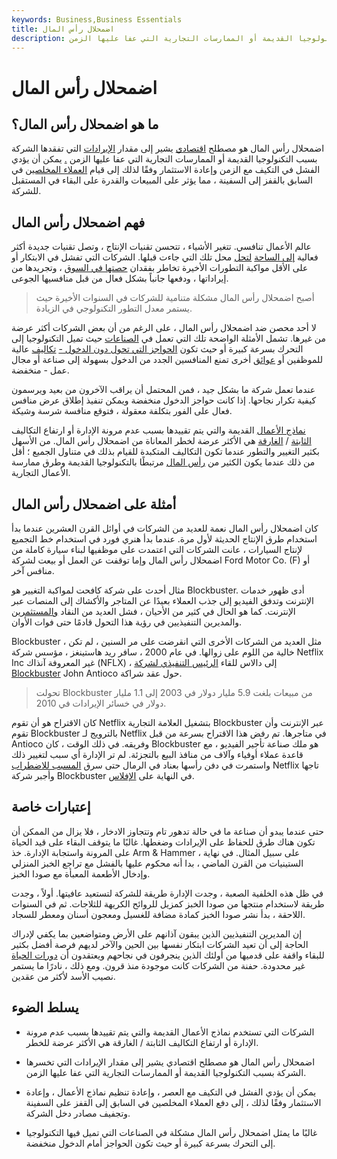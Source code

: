 ```yaml
---
keywords: Business,Business Essentials
title: اضمحلال رأس المال
description: اضمحلال رأس المال هو مصطلح اقتصادي يشير إلى مقدار الإيرادات التي تفقدها الشركة بسبب التكنولوجيا القديمة أو الممارسات التجارية التي عفا عليها الزمن.
---
```


# اضمحلال رأس المال
## ما هو اضمحلال رأس المال؟

اضمحلال رأس المال هو مصطلح [اقتصادي](/economics) يشير إلى مقدار [الإيرادات](/revenue) التي تفقدها الشركة بسبب التكنولوجيا القديمة أو الممارسات التجارية التي عفا عليها الزمن [.](/obsolescencerisk) يمكن أن يؤدي الفشل في التكيف مع الزمن وإعادة الاستثمار وفقًا لذلك إلى قيام [العملاء المخلصين](/customer) في السابق بالقفز إلى السفينة ، مما يؤثر على المبيعات والقدرة على البقاء في المستقبل للشركة.

## فهم اضمحلال رأس المال

عالم الأعمال تنافسي. تتغير الأشياء ، تتحسن تقنيات الإنتاج ، وتصل تقنيات جديدة أكثر فعالية [إلى الساحة](/efficiency) [لتحل](/efficiency) محل تلك التي جاءت قبلها. الشركات التي تفشل في الابتكار أو على الأقل مواكبة التطورات الأخيرة تخاطر بفقدان [حصتها في السوق](/marketshare) ، وتجريدها من إيراداتها ، ودفعها جانباً بشكل فعال من قبل منافسيها الجوعى.

> أصبح اضمحلال رأس المال مشكلة متنامية للشركات في السنوات الأخيرة حيث يستمر معدل التطور التكنولوجي في الزيادة.

>

لا أحد محصن ضد اضمحلال رأس المال ، على الرغم من أن بعض الشركات أكثر عرضة من غيرها. تشمل الأمثلة الواضحة تلك التي تعمل في [الصناعات](/industry) حيث تميل التكنولوجيا إلى التحرك بسرعة كبيرة أو حيث تكون [الحواجز التي تحول دون الدخول -](/barrierstoentry) [تكاليف](/startup-capital) عالية للموظفين أو [عوائق](/startup-capital) أخرى تمنع المنافسين الجدد من الدخول بسهولة إلى صناعة أو مجال عمل - منخفضة.

عندما تعمل شركة ما بشكل جيد ، فمن المحتمل أن يراقب الآخرون من بعيد ويرسمون كيفية تكرار نجاحها. إذا كانت حواجز الدخول منخفضة ويمكن تنفيذ إطلاق عرض منافس فعال على الفور بتكلفة معقولة ، فتوقع منافسة شرسة وشيكة.

[نماذج الأعمال](/businessmodel) القديمة والتي يتم تقييدها بسبب عدم مرونة الإدارة أو ارتفاع التكاليف [الثابتة](/fixedcost) / [الغارقة](/sunkcost) هي الأكثر عرضة لخطر المعاناة من اضمحلال رأس المال. من الأسهل بكثير التغيير والتطور عندما تكون التكاليف المتكبدة للقيام بذلك في متناول الجميع ؛ أقل من ذلك عندما يكون الكثير من [رأس المال](/capital) مرتبطًا بالتكنولوجيا القديمة وطرق ممارسة الأعمال التجارية.

## أمثلة على اضمحلال رأس المال

كان اضمحلال رأس المال نعمة للعديد من الشركات في أوائل القرن العشرين عندما بدأ استخدام طرق الإنتاج الحديثة لأول مرة. عندما بدأ هنري فورد في استخدام خط التجميع لإنتاج السيارات ، عانت الشركات التي اعتمدت على موظفيها لبناء سيارة كاملة من اضمحلال رأس المال وإما توقفت عن العمل أو بيعت لشركة Ford Motor Co. (F) أو منافس آخر.

مثال أحدث على شركة كافحت لمواكبة التغيير هو Blockbuster. أدى ظهور خدمات الإنترنت وتدفق الفيديو إلى جذب العملاء بعيدًا عن المتاجر والأكشاك إلى المنصات عبر الإنترنت. كما هو الحال في كثير من الأحيان ، فشل العديد من النقاد [والمستثمرين](/investor) والمديرين التنفيذيين في رؤية هذا التحول قادمًا حتى فوات الأوان.

Blockbuster ، مثل العديد من الشركات الأخرى التي انقرضت على مر السنين ، لم تكن خالية من اللوم على زوالها. في عام 2000 ، سافر ريد هاستينغز ، مؤسس شركة Netflix Inc غير المعروفة آنذاك (NFLX) ، إلى دالاس للقاء [الرئيس التنفيذي لشركة Blockbuster](/ceo) John Antioco حول عقد شراكة.

> تحولت Blockbuster من مبيعات بلغت 5.9 مليار دولار في 2003 إلى 1.1 مليار دولار في خسائر الإيرادات في 2010.

>

كان الاقتراح هو أن تقوم Netflix بتشغيل العلامة التجارية Blockbuster عبر الإنترنت وأن تقوم Blockbuster بالترويج لـ Netflix في متاجرها. تم رفض هذا الاقتراح بسرعة من قبل Antioco وفريقه. في ذلك الوقت ، كان Blockbuster هو ملك صناعة تأجير الفيديو ، مع قاعدة عملاء أوفياء وآلاف من منافذ البيع بالتجزئة. لم تر الإدارة أي سبب لتغيير ذلك واستمرت في دفن رأسها بعناد في الرمال حتى سرق [المسبب للاضطراب](/disruptive-technology) Netflix تاجها وأجبر شركة Blockbuster في النهاية على [الإفلاس](/bankruptcy).

## إعتبارات خاصة

حتى عندما يبدو أن صناعة ما في حالة تدهور تام وتتجاوز الادخار ، فلا يزال من الممكن أن تكون هناك طرق للحفاظ على الإيرادات وضغطها. غالبًا ما يتوقف البقاء على قيد الحياة على المرونة واستجابة الإدارة. خذ Arm & Hammer ، على سبيل المثال. في نهاية الستينيات من القرن الماضي ، بدا أنه محكوم عليها بالفشل مع تراجع الخبز المنزلي وإدخال الأطعمة المعبأة مع صودا الخبز.

في ظل هذه الخلفية الصعبة ، وجدت الإدارة طريقة للشركة لتستعيد عافيتها. أولاً ، وجدت طريقة لاستخدام منتجها من صودا الخبز كمزيل للروائح الكريهة للثلاجات. ثم في السنوات اللاحقة ، بدأ نشر صودا الخبز كمادة مضافة للغسيل ومعجون أسنان ومعطر للسجاد.

إن المديرين التنفيذيين الذين يبقون آذانهم على الأرض ومتواضعين بما يكفي لإدراك الحاجة إلى أن تعيد الشركات ابتكار نفسها بين الحين والآخر لديهم فرصة أفضل بكثير للبقاء واقفة على قدميها من أولئك الذين ينجرفون في نجاحهم ويعتقدون أن [دورات الحياة](/lifecycle) غير محدودة. حفنة من الشركات كانت موجودة منذ قرون. ومع ذلك ، نادرًا ما يستمر نصيب الأسد لأكثر من عقدين.

## يسلط الضوء

- الشركات التي تستخدم نماذج الأعمال القديمة والتي يتم تقييدها بسبب عدم مرونة الإدارة أو ارتفاع التكاليف الثابتة / الغارقة هي الأكثر عرضة للخطر.

- اضمحلال رأس المال هو مصطلح اقتصادي يشير إلى مقدار الإيرادات التي تخسرها الشركة بسبب التكنولوجيا القديمة أو الممارسات التجارية التي عفا عليها الزمن.

- يمكن أن يؤدي الفشل في التكيف مع العصر ، وإعادة تنظيم نماذج الأعمال ، وإعادة الاستثمار وفقًا لذلك ، إلى دفع العملاء المخلصين في السابق إلى القفز على السفينة وتجفيف مصادر دخل الشركة.

- غالبًا ما يمثل اضمحلال رأس المال مشكلة في الصناعات التي تميل فيها التكنولوجيا إلى التحرك بسرعة كبيرة أو حيث تكون الحواجز أمام الدخول منخفضة.

